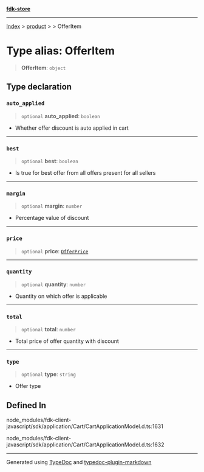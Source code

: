 [**fdk-store**](../../../README.md)
***

[Index](../../../API.md) > [product](../../README.md) > [<internal>](../README.md) > OfferItem

# Type alias: OfferItem

> **OfferItem**: `object`

## Type declaration

### `auto_applied`

> `optional` **auto\_applied**: `boolean`

- Whether offer discount is auto applied in cart

***

### `best`

> `optional` **best**: `boolean`

- Is true for best offer from all offers present
for all sellers

***

### `margin`

> `optional` **margin**: `number`

- Percentage value of discount

***

### `price`

> `optional` **price**: [`OfferPrice`](type-alias.OfferPrice.md)

***

### `quantity`

> `optional` **quantity**: `number`

- Quantity on which offer is applicable

***

### `total`

> `optional` **total**: `number`

- Total price of offer quantity with discount

***

### `type`

> `optional` **type**: `string`

- Offer type

## Defined In

node\_modules/fdk-client-javascript/sdk/application/Cart/CartApplicationModel.d.ts:1631

node\_modules/fdk-client-javascript/sdk/application/Cart/CartApplicationModel.d.ts:1632

***
Generated using [TypeDoc](https://typedoc.org/) and [typedoc-plugin-markdown](https://www.npmjs.com/package/typedoc-plugin-markdown)
